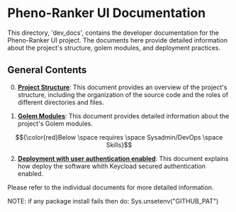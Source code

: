 # Pheno-Ranker UI Documentation

This directory, 'dev_docs', contains the developer documentation for the Pheno-Ranker UI project. The documents here provide detailed information about the project's structure, golem modules, and deployment practices.

## General Contents

0. [**Project Structure**](https://github.com/CNAG-Biomedical-Informatics/pheno-ranker-ui/blob/main/dev_docs/project_structure.md): This document provides an overview of the project's structure, including the organization of the source code and the roles of different directories and files.

1. [**Golem Modules**](https://github.com/CNAG-Biomedical-Informatics/pheno-ranker-ui/blob/main/dev_docs/react_components.md): This document provides detailed information about the project's Golem modules.

$${\color{red}Below \space requires \space Sysadmin/DevOps \space Skills}$$

2. [**Deployment with user authentication enabled**](https://github.com/CNAG-Biomedical-Informatics/pheno-ranker-ui/blob/main/dev_docs/how_to_self_host_w_keycloak_login_enabled.md): This document explains how deploy the software whith Keycload secured authentication enabled.

Please refer to the individual documents for more detailed information.


NOTE:
if any package install fails then do: Sys.unsetenv("GITHUB_PAT")
